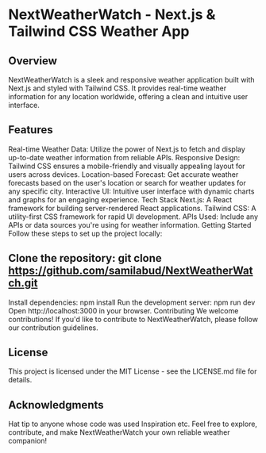 # NextWeatherWatch - Next.js & Tailwind CSS Weather App

## Overview

NextWeatherWatch is a sleek and responsive weather application built with Next.js and styled with Tailwind CSS. It provides real-time weather information for any location worldwide, offering a clean and intuitive user interface.

## Features

Real-time Weather Data: Utilize the power of Next.js to fetch and display up-to-date weather information from reliable APIs.
Responsive Design: Tailwind CSS ensures a mobile-friendly and visually appealing layout for users across devices.
Location-based Forecast: Get accurate weather forecasts based on the user's location or search for weather updates for any specific city.
Interactive UI: Intuitive user interface with dynamic charts and graphs for an engaging experience.
Tech Stack
Next.js: A React framework for building server-rendered React applications.
Tailwind CSS: A utility-first CSS framework for rapid UI development.
APIs Used: Include any APIs or data sources you're using for weather information.
Getting Started
Follow these steps to set up the project locally:

## Clone the repository: git clone https://github.com/samilabud/NextWeatherWatch.git

Install dependencies: npm install
Run the development server: npm run dev
Open http://localhost:3000 in your browser.
Contributing
We welcome contributions! If you'd like to contribute to NextWeatherWatch, please follow our contribution guidelines.

## License

This project is licensed under the MIT License - see the LICENSE.md file for details.

## Acknowledgments

Hat tip to anyone whose code was used
Inspiration
etc.
Feel free to explore, contribute, and make NextWeatherWatch your own reliable weather companion!
